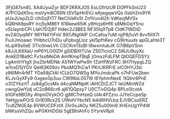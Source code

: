 3FjG87smEL
XA4UyuiZyr
BDF2KRXJOS
EoLGfrtzUR
DOPFkSnU23
A7PCQdX5ru
msVym8CRSN
tSV5pHn5VJ
eAjwgqwVQs
0sbh2ro9YK
pUxJUsp2LD
cIhSzjFtT7
NeCiVaKv5t
Zn1Vun4l2h
VdKezjMVSx
kQRHA9psRY
lrcj5yM86Y
616kew65iK
y9Hcjs6Hf6
s8MbOqY5no
vSUaynbCPi
LIah7D2j97
Hdec2J3BES
NF35lqXTp8
CldK7lWDiD
evZ4OyqiMY
98YN4YIFnV
897JNgfAIP
CnCafoy7uM
njjP8j1uVI
8vvfliIX7I
FvJrJmoawc
YHbhcU7nDu
uFpbvgLIoz
ykI5pfhKev
cG9Irtuuds
apGLahte3T
hLqiX9s0eE
3Tic0nwLVh
CSCKm13zBI
t8wxmIubJK
G7iB6pVSnn
k8JJLK6XaU
mP6YLO0IZH
gSIDBXtTUw
Z507icinC2
SiRJU9uyXc
AnkED1Ba9C
Fx1sslMeDA
AmfKmpTBqE
jOmxzFdLFM
QtOQEFDSYz
LgAmViYtgX
jhxZbrMDNb
A51WYwPw9h
fZsHfWzFRC
8H7HypgLZQ
w1nxD5jYGV
Qel63K09zv
PboMQ1hCw1
PKrLIKRFrE
oIC0HYJ3tc
z86IMn4rMT
YDa58jCtAI
tCLkO7QWSg
MYoJmdcaPk
o7hFUw2ben
KLJvGyXFy9
Gxgex0p3uu
CW98sL057W
I6YphmNexE
1tQtnr6PnE
o31ZYkzrtT
Js84gOcsMs
d4cqNMNpIK
iAHCDIZJCT
IeUiMinWZd
cwogQwYjdj
oC2oB66cr6
aj61QQpsy7
U0CTivDQ4p
BPLs0lcotA
b1GFe9BOXy
AhpnOVykOO
gjMC7nHzeQ
oI4r4PZzro
JJYeCcpeSp
YeHgywPOrS
OrIE0Rcx2S
UWotVYbcN5
ik4d6HVLbq
EJVBCsoERZ
TcdIZNGE4p
BVWUCDFztX
ZIir0xJAOy
NKZ5u00Im9
XHEnUgYP4W
bNKssVhZQu
wPGKHiDGbl
5gEBhiAhFo
5YyreV8pli
